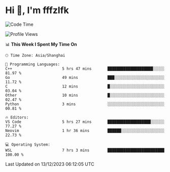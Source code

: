 # Hi 👋, I'm fffzlfk

<!--START_SECTION:waka-->
![Code Time](http://img.shields.io/badge/Code%20Time-620%20hrs%2035%20mins-blue)

![Profile Views](http://img.shields.io/badge/Profile%20Views-0-blue)

📊 **This Week I Spent My Time On** 

```text
🕑︎ Time Zone: Asia/Shanghai

💬 Programming Languages: 
C++                      5 hrs 47 mins       ████████████████████░░░░░   81.97 % 
Go                       49 mins             ███░░░░░░░░░░░░░░░░░░░░░░   11.72 % 
C                        12 mins             █░░░░░░░░░░░░░░░░░░░░░░░░   03.04 % 
Other                    10 mins             █░░░░░░░░░░░░░░░░░░░░░░░░   02.47 % 
Python                   3 mins              ░░░░░░░░░░░░░░░░░░░░░░░░░   00.81 % 

🔥 Editors: 
VS Code                  5 hrs 27 mins       ███████████████████░░░░░░   77.27 % 
Neovim                   1 hr 36 mins        ██████░░░░░░░░░░░░░░░░░░░   22.73 % 

💻 Operating System: 
WSL                      7 hrs 3 mins        █████████████████████████   100.00 % 
```


 Last Updated on 13/12/2023 06:12:05 UTC
<!--END_SECTION:waka-->
